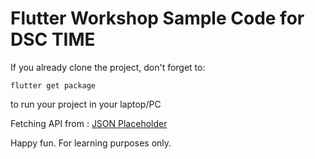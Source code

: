# Flutter Workshop Sample Code for DSC TIME

If you already clone the project, don't forget to:

```flutter get package```

to run your project in your laptop/PC

Fetching API from : [JSON Placeholder](https://jsonplaceholder.typicode.com/posts)

Happy fun. For learning purposes only.
